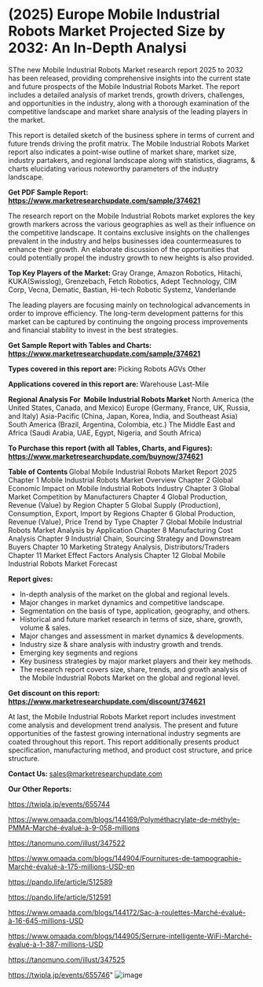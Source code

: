 # (2025) Europe Mobile Industrial Robots Market Projected Size by 2032: An In-Depth Analysi

SThe new Mobile Industrial Robots Market research report 2025 to 2032 has been released, providing comprehensive insights into the current state and future prospects of the Mobile Industrial Robots Market. The report includes a detailed analysis of market trends, growth drivers, challenges, and opportunities in the industry, along with a thorough examination of the competitive landscape and market share analysis of the leading players in the market.

This report is detailed sketch of the business sphere in terms of current and future trends driving the profit matrix. The Mobile Industrial Robots Market report also indicates a point-wise outline of market share, market size, industry partakers, and regional landscape along with statistics, diagrams, &amp; charts elucidating various noteworthy parameters of the industry landscape.

<strong><b>Get PDF Sample Report: <a href=https://www.marketresearchupdate.com/sample/374621>https://www.marketresearchupdate.com/sample/374621</a></b></strong>

The research report on the Mobile Industrial Robots market explores the key growth markers across the various geographies as well as their influence on the competitive landscape. It contains exclusive insights on the challenges prevalent in the industry and helps businesses idea countermeasures to enhance their growth. An elaborate discussion of the opportunities that could potentially propel the industry growth to new heights is also provided.

<strong><b>Top Key Players of the Market:
</b></strong>Gray Orange, Amazon Robotics, Hitachi, KUKA(Swisslog), Grenzebach, Fetch Robotics, Adept Technology, CIM Corp, Vecna, Dematic, Bastian, Hi-tech Robotic Systemz, Vanderlande<strong><b>
</b></strong>

The leading players are focusing mainly on technological advancements in order to improve efficiency. The long-term development patterns for this market can be captured by continuing the ongoing process improvements and financial stability to invest in the best strategies.

<strong><b>Get Sample Report with Tables and Charts: <a href=https://www.marketresearchupdate.com/sample/374621>https://www.marketresearchupdate.com/sample/374621</a></b></strong>

<strong><b>Types covered in this report are:
</b></strong>Picking Robots
AGVs
Other<strong><b>
</b></strong>

<strong><b>Applications covered in this report are:
</b></strong>Warehouse
Last-Mile<strong><b>
</b></strong>

<strong><b>Regional Analysis For  Mobile Industrial Robots Market</b></strong><strong><b>
</b></strong>North America (the United States, Canada, and Mexico)
Europe (Germany, France, UK, Russia, and Italy)
Asia-Pacific (China, Japan, Korea, India, and Southeast Asia)
South America (Brazil, Argentina, Colombia, etc.)
The Middle East and Africa (Saudi Arabia, UAE, Egypt, Nigeria, and South Africa)

<strong><b>To Purchase this report (with all Tables, Charts, and Figures): <a href=https://www.marketresearchupdate.com/buynow/374621>https://www.marketresearchupdate.com/buynow/374621</a></b></strong>

<strong><b>Table of Contents</b></strong><strong><b>
</b></strong>Global Mobile Industrial Robots Market Report 2025
Chapter 1 Mobile Industrial Robots Market Overview
Chapter 2 Global Economic Impact on Mobile Industrial Robots Industry
Chapter 3 Global Market Competition by Manufacturers
Chapter 4 Global Production, Revenue (Value) by Region
Chapter 5 Global Supply (Production), Consumption, Export, Import by Regions
Chapter 6 Global Production, Revenue (Value), Price Trend by Type
Chapter 7 Global Mobile Industrial Robots Market Analysis by Application
Chapter 8 Manufacturing Cost Analysis
Chapter 9 Industrial Chain, Sourcing Strategy and Downstream Buyers
Chapter 10 Marketing Strategy Analysis, Distributors/Traders
Chapter 11 Market Effect Factors Analysis
Chapter 12 Global Mobile Industrial Robots Market Forecast

<strong><b>Report gives:</b></strong>

- In-depth analysis of the market on the global and regional levels.
- Major changes in market dynamics and competitive landscape.
- Segmentation on the basis of type, application, geography, and others.
- Historical and future market research in terms of size, share, growth, volume &amp; sales.
- Major changes and assessment in market dynamics &amp; developments.
- Industry size &amp; share analysis with industry growth and trends.
- Emerging key segments and regions
- Key business strategies by major market players and their key methods.
- The research report covers size, share, trends, and growth analysis of the Mobile Industrial Robots Market on the global and regional level.

<strong><b>Get discount on this report: <a href=https://www.marketresearchupdate.com/discount/374621>https://www.marketresearchupdate.com/discount/374621</a></b></strong>

At last, the Mobile Industrial Robots Market report includes investment come analysis and development trend analysis. The present and future opportunities of the fastest growing international industry segments are coated throughout this report. This report additionally presents product specification, manufacturing method, and product cost structure, and price structure.

<strong><b>Contact Us:
</b></strong>sales@marketresearchupdate.com

<strong>Our Other Reports:</strong>

<a href=https://twipla.jp/events/655744>https://twipla.jp/events/655744</a>

<a href=https://www.omaada.com/blogs/144169/Polyméthacrylate-de-méthyle-PMMA-Marché-évalué-à-9-058-millions>https://www.omaada.com/blogs/144169/Polyméthacrylate-de-méthyle-PMMA-Marché-évalué-à-9-058-millions</a>

<a href=https://tanomuno.com/illust/347522>https://tanomuno.com/illust/347522</a>

<a href=https://www.omaada.com/blogs/144904/Fournitures-de-tampographie-Marché-évalué-à-175-millions-USD-en>https://www.omaada.com/blogs/144904/Fournitures-de-tampographie-Marché-évalué-à-175-millions-USD-en</a>

<a href=https://pando.life/article/512589>https://pando.life/article/512589</a>

<a href=https://pando.life/article/512591>https://pando.life/article/512591</a>

<a href=https://www.omaada.com/blogs/144172/Sac-à-roulettes-Marché-évalué-à-16-645-millions-USD>https://www.omaada.com/blogs/144172/Sac-à-roulettes-Marché-évalué-à-16-645-millions-USD</a>

<a href=https://www.omaada.com/blogs/144905/Serrure-intelligente-WiFi-Marché-évalué-à-1-387-millions-USD>https://www.omaada.com/blogs/144905/Serrure-intelligente-WiFi-Marché-évalué-à-1-387-millions-USD</a>

<a href=https://tanomuno.com/illust/347525>https://tanomuno.com/illust/347525</a>

<a href=https://twipla.jp/events/655746>https://twipla.jp/events/655746</a>"
![image](https://github.com/user-attachments/assets/bd22875c-0d53-4c10-9738-41db6cdf4c49)
